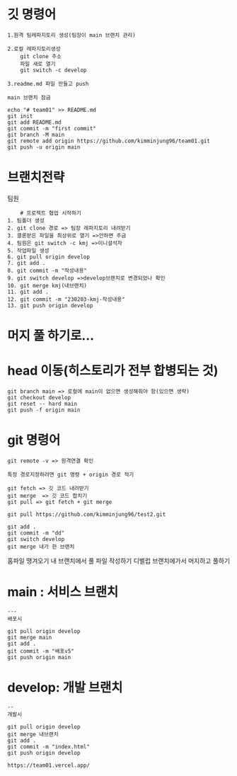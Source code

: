 # 깃 명령어
```
1.원격 팀레파지토리 생성(팀장이 main 브랜치 관리)

2.로컬 레파지토리생성
	git clone 주소
	파일 새로 열기
	git switch -c develop

3.readme.md 파일 만들고 push

main 브랜치 잠금
```
```
echo "# team01" >> README.md
git init
git add README.md
git commit -m "first commit"
git branch -M main
git remote add origin https://github.com/kimminjung96/team01.git
git push -u origin main
```

# 브랜치전략
팀원 
```
    # 프로젝트 협업 시작하기
1. 팀폴더 생성
2. git clone 경로 => 팀장 레파지토리 내려받기
3. 클론받은 파일을 최상위로 열기 =>안하면 주금
4. 팀원은 git switch -c kmj =>이니셜석자
5. 작업파일 생성
6. git pull origin develop
7. git add .
8. git commit -m "작성내용"
9. git switch develop =>develop브랜치로 변경되었나 확인
10. git merge kmj(내브랜치)
11. git add .
12. git commit -m "230203-kmj-작성내용"
13. git push origin develop
```

# 머지 풀 하기로... 

# head 이동(히스토리가 전부 합병되는 것)
```
git branch main => 로컬에 main이 없으면 생성해줘야 함(있으면 생략)
git checkout develop
git reset -- hard main
git push -f origin main
```

# git 명령어
```
git remote -v => 원격연결 확인

특정 경로지정하려면 git 명령 + origin 경로 적기

git fetch => 깃 코드 내려받기
git merge  => 깃 코드 합치기
git pull => git fetch + git merge 

git pull https://github.com/kimminjung96/test2.git
```

```
git add .
git commit -m "dd"
git switch develop
git merge 내가 한 브랜치
```

홈파일 땡겨오기 
내 브랜치에서 풀 파일 작성하기 
디벨럽 브랜치에가서 머지하고 풀하기 

# main : 서비스 브랜치
```
---
배포시

git pull origin develop
git merge main
git add .
git commit -m "배포v5"
git push origin main
```

# develop: 개발 브랜치
```
--
개발시

git pull origin develop
git merge 내브랜치
git add .
git commit -m "index.html"
git push origin develop
```


`https://team01.vercel.app/`
